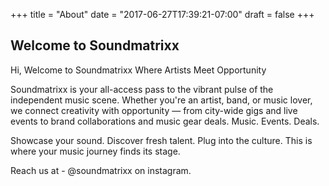 +++
title = "About"
date = "2017-06-27T17:39:21-07:00"
draft = false
+++

## Welcome to Soundmatrixx

Hi,
Welcome to Soundmatrixx
Where Artists Meet Opportunity

Soundmatrixx is your all-access pass to the vibrant pulse of the independent music scene. Whether you're an artist, band, or music lover, we connect creativity with opportunity — from city-wide gigs and live events to brand collaborations and music gear deals.
Music. Events. Deals.

Showcase your sound. Discover fresh talent. Plug into the culture.
This is where your music journey finds its stage.

Reach us at - @soundmatrixx on instagram.
